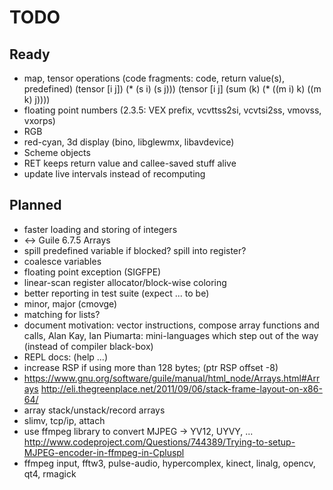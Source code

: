 # TODO

## Ready

* map, tensor operations (code fragments: code, return value(s), predefined)
    (tensor [i j]) (* (s i) (s j)))
    (tensor [i j] (sum (k) (* ((m i) k) ((m k) j))))
* floating point numbers (2.3.5: VEX prefix, vcvttss2si, vcvtsi2ss, vmovss, vxorps)
* RGB
* red-cyan, 3d display (bino, libglewmx, libavdevice)
* Scheme objects
* RET keeps return value and callee-saved stuff alive
* update live intervals instead of recomputing

## Planned

* faster loading and storing of integers
* <-> Guile 6.7.5 Arrays
* spill predefined variable if blocked? spill into register?
* coalesce variables
* floating point exception (SIGFPE)
* linear-scan register allocator/block-wise coloring
* better reporting in test suite (expect ... to be)
* minor, major (cmovge)
* matching for lists?
* document motivation: vector instructions, compose array functions and calls,
  Alan Kay, Ian Piumarta: mini-languages which step out of the way (instead of compiler black-box)
* REPL docs: (help ...)
* increase RSP if using more than 128 bytes; (ptr <int> RSP offset -8)
* https://www.gnu.org/software/guile/manual/html_node/Arrays.html#Arrays
  http://eli.thegreenplace.net/2011/09/06/stack-frame-layout-on-x86-64/
* array stack/unstack/record arrays
* slimv, tcp/ip, attach
* use ffmpeg library to convert MJPEG -> YV12, UYVY, ...
  http://www.codeproject.com/Questions/744389/Trying-to-setup-MJPEG-encoder-in-ffmpeg-in-Cpluspl
* ffmpeg input, fftw3, pulse-audio, hypercomplex, kinect, linalg, opencv, qt4, rmagick
